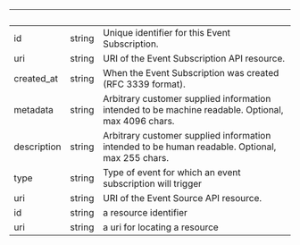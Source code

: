 <!-- Code generated for API Clients. DO NOT EDIT. -->

| &nbsp;      | &nbsp; | &nbsp;                                                                                             |
| ----------- | ------ | -------------------------------------------------------------------------------------------------- |
| id          | string | Unique identifier for this Event Subscription.                                                     |
| uri         | string | URI of the Event Subscription API resource.                                                        |
| created_at  | string | When the Event Subscription was created (RFC 3339 format).                                         |
| metadata    | string | Arbitrary customer supplied information intended to be machine readable. Optional, max 4096 chars. |
| description | string | Arbitrary customer supplied information intended to be human readable. Optional, max 255 chars.    |
| type        | string | Type of event for which an event subscription will trigger                                         |
| uri         | string | URI of the Event Source API resource.                                                              |
| id          | string | a resource identifier                                                                              |
| uri         | string | a uri for locating a resource                                                                      |
